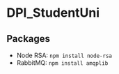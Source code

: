 # DPI_StudentUni

## Packages

* Node RSA: `npm install node-rsa`
* RabbitMQ: `npm install amqplib`
